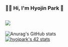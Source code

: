 ### 🙌🏼 Hi, I'm Hyojin Park 👋
<a href="https://42seoul.kr/seoul42/contents/view?contentsNo=13&level=2&menuNo=28&gclid=CjwKCAiA9aKQBhBREiwAyGP5lX-u1s-OnZmAIMvXFPTXMhIhlCwG-PhcoVPcR_aX4u5c6uALKkN-QBoChvgQAvD_BwE" target="_blank"><img src="https://img.shields.io/badge/42Seoul-000000?style=flat-square&logo=42&logoColor=ffffff"/></a>
---

<!--[![jaeskim's 42 stats](https://badge42.herokuapp.com/api/stats/hyojpark)](https://github.com/JaeSeoKim/badge42)-->

![Anurag's GitHub stats](https://github-readme-stats.vercel.app/api?username=hyo-max&show_icons=true&theme=gruvbox)
<br>
[![hyojpark's 42 stats](https://badge42.vercel.app/api/v2/cl38fzq2f007909jp1qm9wu1u/stats?cursusId=21&coalitionId=85)](https://github.com/JaeSeoKim/badge42)

<!--
**hyo-max/hyo-max** is a ✨ _special_ ✨ repository because its `README.md` (this file) appears on your GitHub profile.

Here are some ideas to get you started:

- 🔭 I’m currently working on ...
- 🌱 I’m currently learning ...
- 👯 I’m looking to collaborate on ...
- 🤔 I’m looking for help with ...
- 💬 Ask me about ...
- 📫 How to reach me: ...
- 😄 Pronouns: ...
- ⚡ Fun fact: ...
-->

<!--
프로필 꾸미는 방법https://80000coding.oopy.io/865f4b2a-5198-49e8-a173-0f893a4fed45
-->
